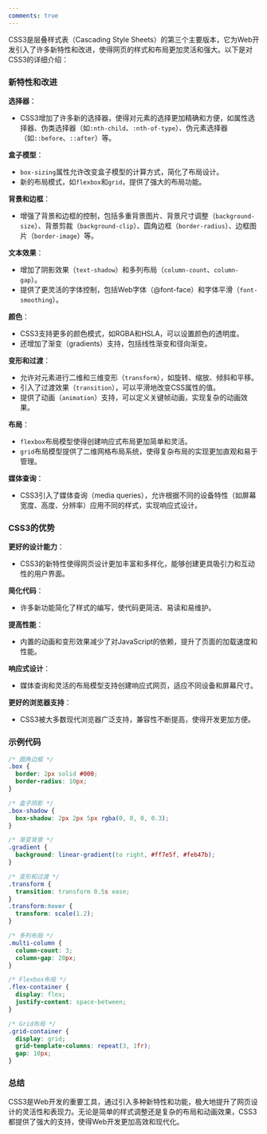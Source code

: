 ```yaml
---
comments: true
---
```


CSS3是层叠样式表（Cascading Style Sheets）的第三个主要版本，它为Web开发引入了许多新特性和改进，使得网页的样式和布局更加灵活和强大。以下是对CSS3的详细介绍：

### 新特性和改进

**选择器**：

   - CSS3增加了许多新的选择器，使得对元素的选择更加精确和方便，如属性选择器、伪类选择器（如`:nth-child`、`:nth-of-type`）、伪元素选择器（如`::before`、`::after`）等。

**盒子模型**：

   - `box-sizing`属性允许改变盒子模型的计算方式，简化了布局设计。
   - 新的布局模式，如`flexbox`和`grid`，提供了强大的布局功能。

**背景和边框**：

   - 增强了背景和边框的控制，包括多重背景图片、背景尺寸调整（`background-size`）、背景剪裁（`background-clip`）、圆角边框（`border-radius`）、边框图片（`border-image`）等。

**文本效果**：

   - 增加了阴影效果（`text-shadow`）和多列布局（`column-count`、`column-gap`）。
   - 提供了更灵活的字体控制，包括Web字体（@font-face）和字体平滑（`font-smoothing`）。

**颜色**：

   - CSS3支持更多的颜色模式，如RGBA和HSLA，可以设置颜色的透明度。
   - 还增加了渐变（gradients）支持，包括线性渐变和径向渐变。

**变形和过渡**：

   - 允许对元素进行二维和三维变形（`transform`），如旋转、缩放、倾斜和平移。
   - 引入了过渡效果（`transition`），可以平滑地改变CSS属性的值。
   - 提供了动画（`animation`）支持，可以定义关键帧动画，实现复杂的动画效果。

**布局**：

   - `flexbox`布局模型使得创建响应式布局更加简单和灵活。
   - `grid`布局模型提供了二维网格布局系统，使得复杂布局的实现更加直观和易于管理。

**媒体查询**：

   - CSS3引入了媒体查询（media queries），允许根据不同的设备特性（如屏幕宽度、高度、分辨率）应用不同的样式，实现响应式设计。

### CSS3的优势

**更好的设计能力**：

   - CSS3的新特性使得网页设计更加丰富和多样化，能够创建更具吸引力和互动性的用户界面。

**简化代码**：

   - 许多新功能简化了样式的编写，使代码更简洁、易读和易维护。

**提高性能**：

   - 内置的动画和变形效果减少了对JavaScript的依赖，提升了页面的加载速度和性能。

**响应式设计**：

   - 媒体查询和灵活的布局模型支持创建响应式网页，适应不同设备和屏幕尺寸。

**更好的浏览器支持**：

   - CSS3被大多数现代浏览器广泛支持，兼容性不断提高，使得开发更加方便。

### 示例代码

```css
/* 圆角边框 */
.box {
  border: 2px solid #000;
  border-radius: 10px;
}

/* 盒子阴影 */
.box-shadow {
  box-shadow: 2px 2px 5px rgba(0, 0, 0, 0.3);
}

/* 渐变背景 */
.gradient {
  background: linear-gradient(to right, #ff7e5f, #feb47b);
}

/* 变形和过渡 */
.transform {
  transition: transform 0.5s ease;
}
.transform:hover {
  transform: scale(1.2);
}

/* 多列布局 */
.multi-column {
  column-count: 3;
  column-gap: 20px;
}

/* Flexbox布局 */
.flex-container {
  display: flex;
  justify-content: space-between;
}

/* Grid布局 */
.grid-container {
  display: grid;
  grid-template-columns: repeat(3, 1fr);
  gap: 10px;
}
```

### 总结

CSS3是Web开发的重要工具，通过引入多种新特性和功能，极大地提升了网页设计的灵活性和表现力。无论是简单的样式调整还是复杂的布局和动画效果，CSS3都提供了强大的支持，使得Web开发更加高效和现代化。
